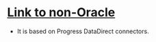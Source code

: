 
# [Link to non-Oracle](https://docs.oracle.com/en/cloud/paas/autonomous-database/serverless/adbsb/database-links-other-databases-oracle-managed.html)
- It is based on Progress DataDirect connectors.